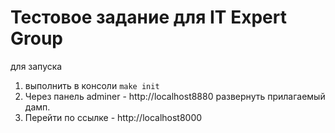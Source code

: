 # Тестовое задание для IT Expert Group

для запуска 

1. выполнить в консоли `make init`
2. Через панель adminer - http://localhost8880 развернуть прилагаемый дамп.
3. Перейти по ссылке - http://localhost8000
